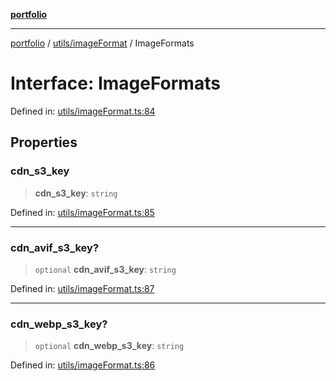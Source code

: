 [**portfolio**](../../../README.md)

***

[portfolio](../../../modules.md) / [utils/imageFormat](../README.md) / ImageFormats

# Interface: ImageFormats

Defined in: [utils/imageFormat.ts:84](https://github.com/tnorlund/Portfolio/blob/a8a17077d8edab9d2ff44a01ebf1c1a86853a01a/portfolio/utils/imageFormat.ts#L84)

## Properties

### cdn\_s3\_key

> **cdn\_s3\_key**: `string`

Defined in: [utils/imageFormat.ts:85](https://github.com/tnorlund/Portfolio/blob/a8a17077d8edab9d2ff44a01ebf1c1a86853a01a/portfolio/utils/imageFormat.ts#L85)

***

### cdn\_avif\_s3\_key?

> `optional` **cdn\_avif\_s3\_key**: `string`

Defined in: [utils/imageFormat.ts:87](https://github.com/tnorlund/Portfolio/blob/a8a17077d8edab9d2ff44a01ebf1c1a86853a01a/portfolio/utils/imageFormat.ts#L87)

***

### cdn\_webp\_s3\_key?

> `optional` **cdn\_webp\_s3\_key**: `string`

Defined in: [utils/imageFormat.ts:86](https://github.com/tnorlund/Portfolio/blob/a8a17077d8edab9d2ff44a01ebf1c1a86853a01a/portfolio/utils/imageFormat.ts#L86)
